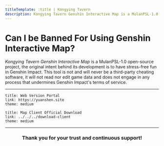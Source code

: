 ```yaml
---
titleTemplate: :title | Kongying Tavern
description: Kongying Tavern Genshin Interactive Map is a MulanPSL-1.0 open-source project, the original intent behind its development is to have stress-free fun in Genshin Impact. This tool is not and will never be a third-party cheating software, it will not read nor edit game data and does not engage in any process that undermines Genshin Impact's terms of service.
---
```


[文：使用地图会被封号吗？]: # 'https://support.qq.com/products/321980/faqs/97654'

# Can I be Banned For Using Genshin Interactive Map?

_Kongying Tavern Genshin Interactive Map_ is a MulanPSL-1.0 open-source project, the original intent behind its development is to have stress-free fun in Genshin Impact. This tool is not and will never be a third-party cheating software, it will not read nor edit game data and does not engage in any process that undermines Genshin Impact's terms of service.

---

```card
title: Web Version Portal
link: https://yuanshen.site
theme: medium
```

```card
title: Map Client Official Download
link: ../../../download-client
theme: medium
```

---

 <div style="text-align: center;"><h3>Thank you for your trust and continuous support!</h3></div>

